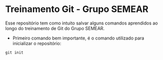 # Treinamento Git - Grupo SEMEAR

Esse repositório tem como intuito salvar alguns comandos aprendidos ao longo do treinamento de Git do Grupo SEMEAR.

- Primeiro comando bem importante, é o comando utilizado para inicializar o repositório:

`git init`
